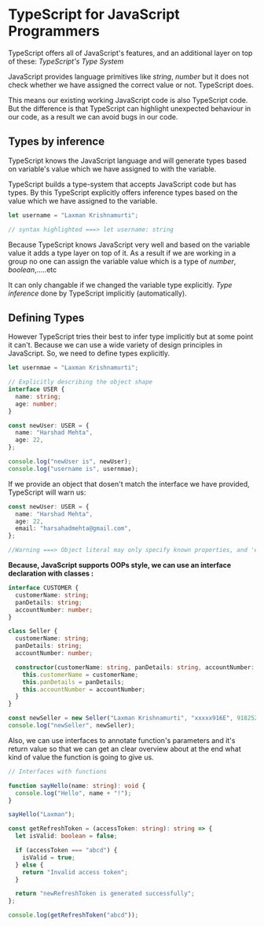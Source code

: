 # TypeScript for JavaScript Programmers

TypeScript offers all of JavaScript's features, and an additional layer on top of these: _TypeScript's Type System_

JavaScript provides language primitives like _string_, _number_ but it does not check whether we have assigned the correct value or not. TypeScript does.

This means our existing working JavaScript code is also TypeScript code. But the difference is that TypeScript can highlight unexpected behaviour in our code, as a result we can avoid bugs in our code.

## Types by inference

TypeScript knows the JavaScript language and will generate types based on variable's value which we have assigned to with the variable.

TypeScript builds a type-system that accepts JavaScript code but has types. By this TypeScript explicitly offers inference types based on the value which we have assigned to the variable.

```js
let username = "Laxman Krishnamurti";

// syntax highlighted ===> let username: string
```

Because TypeScript knows JavaScript very well and based on the variable value it adds a type layer on top of it. As a result if we are working in a group no one can assign the variable value which is a type of _number_, _boolean_,.....etc

It can only changable if we changed the variable type explicitly. _Type inference_ done by TypeScript implicitly (automatically).

## Defining Types

However TypeScript tries their best to infer type implicitly but at some point it can't. Because we can use a wide variety of design principles in JavaScript. So, we need to define types explicitly.

```ts
let usernmae = "Laxman Krishnamurti";

// Explicitly describing the object shape
interface USER {
  name: string;
  age: number;
}

const newUser: USER = {
  name: "Harshad Mehta",
  age: 22,
};

console.log("newUser is", newUser);
console.log("username is", usernmae);
```

If we provide an object that dosen't match the interface we have provided, TypeScript will warn us:

```ts
const newUser: USER = {
  name: "Harshad Mehta",
  age: 22,
  email: "harsahadmehta@gmail.com",
};

//Warning ===> Object literal may only specify known properties, and 'email' does not exist in type 'USER'.
```

**Because, JavaScript supports OOPs style, we can use an interface declaration with classes :**

```ts
interface CUSTOMER {
  customerName: string;
  panDetails: string;
  accountNumber: number;
}

class Seller {
  customerName: string;
  panDetails: string;
  accountNumber: number;

  constructor(customerName: string, panDetails: string, accountNumber: number) {
    this.customerName = customerName;
    this.panDetails = panDetails;
    this.accountNumber = accountNumber;
  }
}

const newSeller = new Seller("Laxman Krishnamurti", "xxxxx916E", 918252764932);
console.log("newSeller", newSeller);
```

Also, we can use interfaces to annotate function's parameters and it's return value so that we can get an clear overview about at the end what kind of value the function is going to give us.

```ts
// Interfaces with functions

function sayHello(name: string): void {
  console.log("Hello", name + "!");
}

sayHello("Laxman");

const getRefreshToken = (accessToken: string): string => {
  let isValid: boolean = false;

  if (accessToken === "abcd") {
    isValid = true;
  } else {
    return "Invalid access token";
  }

  return "newRefreshToken is generated successfully";
};

console.log(getRefreshToken("abcd"));
```
